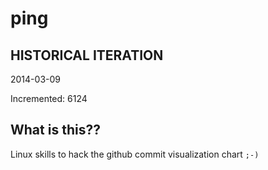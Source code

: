 # ping

## HISTORICAL ITERATION
2014-03-09

Incremented: 6124

## What is this?? 
Linux skills to hack the github commit visualization chart `;-)`

